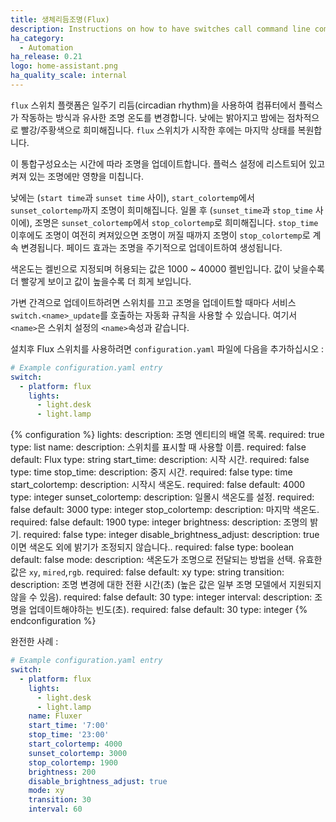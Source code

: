 ```yaml
---
title: 생체리듬조명(Flux)
description: Instructions on how to have switches call command line commands.
ha_category:
  - Automation
ha_release: 0.21
logo: home-assistant.png
ha_quality_scale: internal
---
```


`flux` 스위치 플랫폼은 일주기 리듬(circadian rhythm)을 사용하여 컴퓨터에서 플럭스가 작동하는 방식과 유사한 조명 온도를 변경합니다. 낮에는 밝아지고 밤에는 점차적으로 빨강/주황색으로 희미해집니다. `flux` 스위치가 시작한 후에는 마지막 상태를 복원합니다.

이 통합구성요소는 시간에 따라 조명을 업데이트합니다. 플럭스 설정에 리스트되어 있고 켜져 있는 조명에만 영향을 미칩니다.

낮에는 (`start time`과 `sunset time` 사이), `start_colortemp`에서 `sunset_colortemp`까지 조명이 희미해집니다. 일몰 후 (`sunset_time`과 `stop_time` 사이에), 조명은 `sunset_colortemp`에서 `stop_colortemp`로 희미해집니다. `stop_time` 이후에도 조명이 여전히 켜져있으면 조명이 꺼질 때까지 조명이 `stop_colortemp`로 계속 변경됩니다. 페이드 효과는 조명을 주기적으로 업데이트하여 생성됩니다.

색온도는 켈빈으로 지정되며 허용되는 값은 1000 ~ 40000 켈빈입니다. 값이 낮을수록 더 빨갛게 보이고 값이 높을수록 더 희게 보입니다. 

가변 간격으로 업데이트하려면 스위치를 끄고 조명을 업데이트할 때마다 서비스 `switch.<name>_update`를 호출하는 자동화 규칙을 사용할 수 있습니다. 여기서 `<name>`은 스위치 설정의 `<name>`속성과 같습니다. 

설치후 Flux 스위치를 사용하려면 `configuration.yaml` 파일에 다음을 추가하십시오 :

```yaml
# Example configuration.yaml entry
switch:
  - platform: flux
    lights:
      - light.desk
      - light.lamp
```

{% configuration %}
lights:
  description: 조명 엔티티의 배열 목록.
  required: true
  type: list
name:
  description: 스위치를 표시할 때 사용할 이름.
  required: false
  default: Flux
  type: string
start_time:
  description: 시작 시간.
  required: false
  type: time
stop_time:
  description: 중지 시간.
  required: false
  type: time
start_colortemp:
  description: 시작시 색온도.
  required: false
  default: 4000
  type: integer
sunset_colortemp:
  description: 일몰시 색온도를 설정.
  required: false
  default: 3000
  type: integer
stop_colortemp:
  description: 마지막 색온도.
  required: false
  default: 1900
  type: integer
brightness:
  description: 조명의 밝기.
  required: false
  type: integer
disable_brightness_adjust:
  description: true 이면 색온도 외에 밝기가 조정되지 않습니다..
  required: false
  type: boolean
  default: false
mode:
  description: 색온도가 조명으로 전달되는 방법을 선택. 유효한 값은 `xy`, `mired`,`rgb`.
  required: false
  default: xy
  type: string
transition:
  description: 조명 변경에 대한 전환 시간(초) (높은 값은 일부 조명 모델에서 지원되지 않을 수 있음).
  required: false
  default: 30
  type: integer
interval:
  description: 조명을 업데이트해야하는 빈도(초).
  required: false
  default: 30
  type: integer
{% endconfiguration %}

완전한 사례 :

```yaml
# Example configuration.yaml entry
switch:
  - platform: flux
    lights:
      - light.desk
      - light.lamp
    name: Fluxer
    start_time: '7:00'
    stop_time: '23:00'
    start_colortemp: 4000
    sunset_colortemp: 3000
    stop_colortemp: 1900
    brightness: 200
    disable_brightness_adjust: true
    mode: xy
    transition: 30
    interval: 60
```
